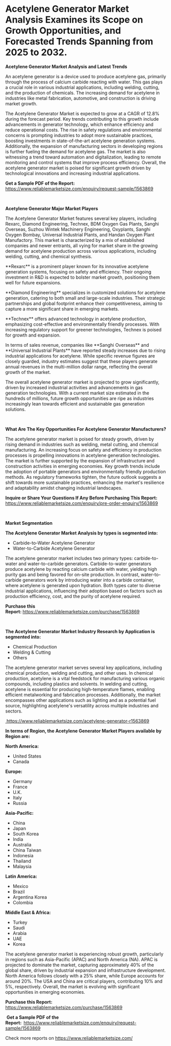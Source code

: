 <p><h1>Acetylene Generator Market Analysis Examines its Scope on Growth Opportunities, and Forecasted Trends Spanning from 2025 to 2032.</h1></p><p><strong>Acetylene Generator Market Analysis and Latest Trends</strong></p>
<p><p>An acetylene generator is a device used to produce acetylene gas, primarily through the process of calcium carbide reacting with water. This gas plays a crucial role in various industrial applications, including welding, cutting, and the production of chemicals. The increasing demand for acetylene in industries like metal fabrication, automotive, and construction is driving market growth.</p><p>The Acetylene Generator Market is expected to grow at a CAGR of 12.8% during the forecast period. Key trends contributing to this growth include advancements in generator technology, which enhance efficiency and reduce operational costs. The rise in safety regulations and environmental concerns is prompting industries to adopt more sustainable practices, boosting investments in state-of-the-art acetylene generation systems. Additionally, the expansion of manufacturing sectors in developing regions is further fueling the demand for acetylene gas. The market is also witnessing a trend toward automation and digitalization, leading to remote monitoring and control systems that improve process efficiency. Overall, the acetylene generator market is poised for significant growth driven by technological innovations and increasing industrial applications.</p></p>
<p><strong>Get a Sample PDF of the Report:&nbsp;</strong> <a href="https://www.reliablemarketsize.com/enquiry/request-sample/1563869?utm_campaign=3101&utm_medium=2&utm_source=Github&utm_content=ia&utm_term=11042025&utm_id=acetylene-generator">https://www.reliablemarketsize.com/enquiry/request-sample/1563869</a></p>
<p>&nbsp;</p>
<p><strong>Acetylene Generator Major Market Players</strong></p>
<p><p>The Acetylene Generator Market features several key players, including Rexarc, Diamond Engineering, Technex, BDM Oxygen Gas Plants, Sanghi Overseas, Suzhou Wintek Machinery Engineering, Oxyplants, Sanghi Oxygen Bombay, Universal Industrial Plants, and Handan Oxygen Plant Manufactory. This market is characterized by a mix of established companies and newer entrants, all vying for market share in the growing demand for acetylene production across various applications, including welding, cutting, and chemical synthesis.</p><p>**Rexarc** is a prominent player known for its innovative acetylene generation systems, focusing on safety and efficiency. Their ongoing investment in R&D is expected to bolster market growth, positioning them well for future expansions.</p><p>**Diamond Engineering** specializes in customized solutions for acetylene generation, catering to both small and large-scale industries. Their strategic partnerships and global footprint enhance their competitiveness, aiming to capture a more significant share in emerging markets.</p><p>**Technex** offers advanced technology in acetylene production, emphasizing cost-effective and environmentally friendly processes. With increasing regulatory support for greener technologies, Technex is poised for growth and expansion.</p><p>In terms of sales revenue, companies like **Sanghi Overseas** and **Universal Industrial Plants** have reported steady increases due to rising industrial applications for acetylene. While specific revenue figures are closely guarded, industry estimates suggest that these players generate annual revenues in the multi-million dollar range, reflecting the overall growth of the market.</p><p>The overall acetylene generator market is projected to grow significantly, driven by increased industrial activities and advancements in gas generation technologies. With a current market size estimated in the hundreds of millions, future growth opportunities are ripe as industries increasingly lean towards efficient and sustainable gas generation solutions.</p></p>
<p>&nbsp;</p>
<p><strong>What Are The Key Opportunities For Acetylene Generator Manufacturers?</strong></p>
<p><p>The acetylene generator market is poised for steady growth, driven by rising demand in industries such as welding, metal cutting, and chemical manufacturing. An increasing focus on safety and efficiency in production processes is propelling innovations in acetylene generation technologies. The market is further supported by the expansion of infrastructure and construction activities in emerging economies. Key growth trends include the adoption of portable generators and environmentally friendly production methods. As regulatory frameworks tighten, the future outlook suggests a shift towards more sustainable practices, enhancing the market's resilience and adaptability amidst changing industrial landscapes.</p></p>
<p><strong>Inquire or Share Your Questions If Any Before Purchasing This Report:</strong> <a href="https://www.reliablemarketsize.com/enquiry/pre-order-enquiry/1563869?utm_campaign=3101&utm_medium=2&utm_source=Github&utm_content=ia&utm_term=11042025&utm_id=acetylene-generator">https://www.reliablemarketsize.com/enquiry/pre-order-enquiry/1563869</a></p>
<p>&nbsp;</p>
<p><strong>Market Segmentation</strong></p>
<p><strong>The Acetylene Generator Market Analysis by types is segmented into:</strong></p>
<p><ul><li>Carbide-to-Water Acetylene Generator</li><li>Water-to-Carbide Acetylene Generator</li></ul></p>
<p><p>The acetylene generator market includes two primary types: carbide-to-water and water-to-carbide generators. Carbide-to-water generators produce acetylene by reacting calcium carbide with water, yielding high purity gas and being favored for on-site production. In contrast, water-to-carbide generators work by introducing water into a carbide container, where acetylene is generated upon hydration. Both types cater to diverse industrial applications, influencing their adoption based on factors such as production efficiency, cost, and the purity of acetylene required.</p></p>
<p><strong>Purchase this Report:&nbsp;</strong><a href="https://www.reliablemarketsize.com/purchase/1563869?utm_campaign=3101&utm_medium=2&utm_source=Github&utm_content=ia&utm_term=11042025&utm_id=acetylene-generator">https://www.reliablemarketsize.com/purchase/1563869</a></p>
<p>&nbsp;</p>
<p><strong>The Acetylene Generator Market Industry Research by Application is segmented into:</strong></p>
<p><ul><li>Chemical Production</li><li>Welding & Cutting</li><li>Others</li></ul></p>
<p><p>The acetylene generator market serves several key applications, including chemical production, welding and cutting, and other uses. In chemical production, acetylene is a vital feedstock for manufacturing various organic compounds, including plastics and solvents. In welding and cutting, acetylene is essential for producing high-temperature flames, enabling efficient metalworking and fabrication processes. Additionally, the market encompasses other applications such as lighting and as a potential fuel source, highlighting acetylene's versatility across multiple industries and sectors.</p></p>
<p><a href="https://www.reliablemarketsize.com/acetylene-generator-r1563869?utm_campaign=3101&utm_medium=2&utm_source=Github&utm_content=ia&utm_term=11042025&utm_id=acetylene-generator">&nbsp;https://www.reliablemarketsize.com/acetylene-generator-r1563869</a></p>
<p><strong>In terms of Region, the Acetylene Generator Market Players available by Region are:</strong></p>
<p>
    <p> <strong> North America: </strong>
        <ul>
            <li>United States</li>
            <li>Canada</li>
        </ul>
        </p> 
    <p> <strong> Europe: </strong>
        <ul>
            <li>Germany</li>
            <li>France</li>
            <li>U.K.</li>
            <li>Italy</li>
            <li>Russia</li>
        </ul>
        </p> 
    <p> <strong> Asia-Pacific: </strong>
        <ul>
            <li>China</li>
            <li>Japan</li>
            <li>South Korea</li>
            <li>India</li>
            <li>Australia</li>
            <li>China Taiwan</li>
            <li>Indonesia</li>
            <li>Thailand</li>
            <li>Malaysia</li>
        </ul>
        </p> 
    <p> <strong> Latin America: </strong>
        <ul>
            <li>Mexico</li>
            <li>Brazil</li>
            <li>Argentina Korea</li>
            <li>Colombia</li>
        </ul>
        </p> 
    <p> <strong> Middle East & Africa: </strong>
        <ul>
            <li>Turkey</li>
            <li>Saudi</li>
            <li>Arabia</li>
            <li>UAE</li>
            <li>Korea</li>
        </ul>
    </p>
    </p>
<p><p>The acetylene generator market is experiencing robust growth, particularly in regions such as Asia-Pacific (APAC) and North America (NA). APAC is projected to dominate the market, capturing approximately 40% of the global share, driven by industrial expansion and infrastructure development. North America follows closely with a 25% share, while Europe accounts for around 20%. The USA and China are critical players, contributing 10% and 5%, respectively. Overall, the market is evolving with significant opportunities in emerging economies. </p></p>
<p><strong>Purchase this Report: </strong><a href="https://www.reliablemarketsize.com/purchase/1563869?utm_campaign=3101&utm_medium=2&utm_source=Github&utm_content=ia&utm_term=11042025&utm_id=acetylene-generator">https://www.reliablemarketsize.com/purchase/1563869</a></p>
<p>&nbsp;<strong>Get a Sample PDF of the Report:&nbsp;&nbsp;</strong><a href="https://www.reliablemarketsize.com/enquiry/request-sample/1563869?utm_campaign=3101&utm_medium=2&utm_source=Github&utm_content=ia&utm_term=11042025&utm_id=acetylene-generator">https://www.reliablemarketsize.com/enquiry/request-sample/1563869</a></p>
<p><strong></strong></p>
<p>Check more reports on <a href="https://www.reliablemarketsize.com/?utm_campaign=3101&utm_medium=2&utm_source=Github&utm_content=ia&utm_term=11042025&utm_id=acetylene-generator">https://www.reliablemarketsize.com/</a></p>